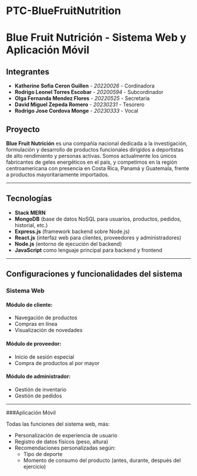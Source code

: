 # PTC-BlueFruitNutrition

# Blue Fruit Nutrición - Sistema Web y Aplicación Móvil

## Integrantes
- **Katherine Sofia Ceron Guillen** - *20220026* - Cordinadora  
- **Rodrigo Leonel Torres Escobar** - *20200594* - Subcordinador  
- **Olga Fernanda Mendez Flores** - *20220525* - Secretaria  
- **David Miguel Zepeda Romero** - *20230231* - Tesorero  
- **Rodrigo Jose Cordova Monge** - *20230333* - Vocal  

## Proyecto
**Blue Fruit Nutrición** es una compañía nacional dedicada a la investigación, formulación y desarrollo de productos funcionales dirigidos a deportistas de alto rendimiento y personas activas. Somos actualmente los únicos fabricantes de geles energéticos en el país, y competimos en la región centroamericana con presencia en Costa Rica, Panamá y Guatemala, frente a productos mayoritariamente importados. 

---

## Tecnologías
- **Stack MERN**
- **MongoDB** (base de datos NoSQL para usuarios, productos, pedidos, historial, etc.)
- **Express.js** (framework backend sobre Node.js)
- **React.js** (interfaz web para clientes, proveedores y administradores)
- **Node.js** (entorno de ejecución del backend)
- **JavaScript** como lenguaje principal para backend y frontend

---

## Configuraciones y funcionalidades del sistema

### Sistema Web

#### Módulo de cliente:
- Navegación de productos  
- Compras en línea  
- Visualización de novedades  

#### Módulo de proveedor:
- Inicio de sesión especial  
- Compra de productos al por mayor  

#### Módulo de administrador:
- Gestión de inventario  
- Gestión de pedidos  

---

###Aplicación Móvil

Todas las funciones del sistema web, más:

- Personalización de experiencia de usuario  
- Registro de datos físicos (peso, altura)  
- Recomendaciones personalizadas según:
  - Tipo de deporte  
  - Momento de consumo del producto (antes, durante, después del ejercicio)

